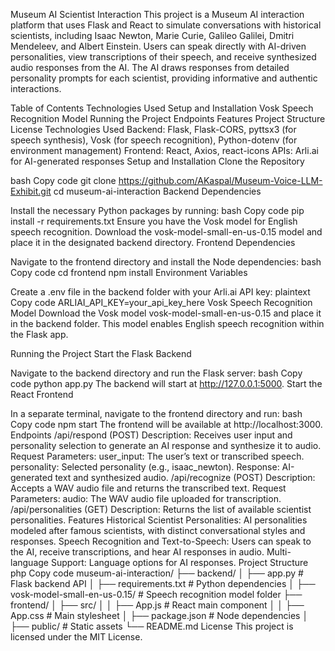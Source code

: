 Museum AI Scientist Interaction
This project is a Museum AI interaction platform that uses Flask and React to simulate conversations with historical scientists, including Isaac Newton, Marie Curie, Galileo Galilei, Dmitri Mendeleev, and Albert Einstein. Users can speak directly with AI-driven personalities, view transcriptions of their speech, and receive synthesized audio responses from the AI. The AI draws responses from detailed personality prompts for each scientist, providing informative and authentic interactions.

Table of Contents
Technologies Used
Setup and Installation
Vosk Speech Recognition Model
Running the Project
Endpoints
Features
Project Structure
License
Technologies Used
Backend: Flask, Flask-CORS, pyttsx3 (for speech synthesis), Vosk (for speech recognition), Python-dotenv (for environment management)
Frontend: React, Axios, react-icons
APIs: Arli.ai for AI-generated responses
Setup and Installation
Clone the Repository

bash
Copy code
git clone https://github.com/AKaspal/Museum-Voice-LLM-Exhibit.git
cd museum-ai-interaction
Backend Dependencies

Install the necessary Python packages by running:
bash
Copy code
pip install -r requirements.txt
Ensure you have the Vosk model for English speech recognition. Download the vosk-model-small-en-us-0.15 model and place it in the designated backend directory.
Frontend Dependencies

Navigate to the frontend directory and install the Node dependencies:
bash
Copy code
cd frontend
npm install
Environment Variables

Create a .env file in the backend folder with your Arli.ai API key:
plaintext
Copy code
ARLIAI_API_KEY=your_api_key_here
Vosk Speech Recognition Model
Download the Vosk model vosk-model-small-en-us-0.15 and place it in the backend folder. This model enables English speech recognition within the Flask app.

Running the Project
Start the Flask Backend

Navigate to the backend directory and run the Flask server:
bash
Copy code
python app.py
The backend will start at http://127.0.0.1:5000.
Start the React Frontend

In a separate terminal, navigate to the frontend directory and run:
bash
Copy code
npm start
The frontend will be available at http://localhost:3000.
Endpoints
/api/respond (POST)
Description: Receives user input and personality selection to generate an AI response and synthesize it to audio.
Request Parameters:
user_input: The user’s text or transcribed speech.
personality: Selected personality (e.g., isaac_newton).
Response: AI-generated text and synthesized audio.
/api/recognize (POST)
Description: Accepts a WAV audio file and returns the transcribed text.
Request Parameters:
audio: The WAV audio file uploaded for transcription.
/api/personalities (GET)
Description: Returns the list of available scientist personalities.
Features
Historical Scientist Personalities: AI personalities modeled after famous scientists, with distinct conversational styles and responses.
Speech Recognition and Text-to-Speech: Users can speak to the AI, receive transcriptions, and hear AI responses in audio.
Multi-language Support: Language options for AI responses.
Project Structure
php
Copy code
museum-ai-interaction/
├── backend/
│   ├── app.py              # Flask backend API
│   ├── requirements.txt    # Python dependencies
│   ├── vosk-model-small-en-us-0.15/  # Speech recognition model folder
├── frontend/
│   ├── src/
│   │   ├── App.js          # React main component
│   │   ├── App.css         # Main stylesheet
│   ├── package.json        # Node dependencies
│   ├── public/             # Static assets
└── README.md
License
This project is licensed under the MIT License.

